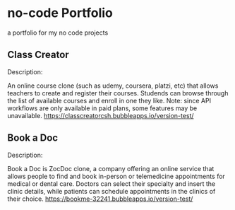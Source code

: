 # no-code Portfolio
a portfolio for my no code projects


## Class Creator

Description:

An online course clone (such as udemy, coursera, platzi, etc) that allows teachers to create and register their courses. Studends can browse through the list of available courses and enroll in one they like. 
Note: since API workflows are only available in paid plans, some features may be unavailable.
https://classcreatorcsh.bubbleapps.io/version-test/


## Book a Doc

Description:

Book a Doc is ZocDoc clone, a company offering an online service that allows people to find and book in-person or telemedicine appointments for medical or dental care. Doctors can select their specialty and insert the clinic details, while patients can schedule appointments in the clinics of their choice.
https://bookme-32241.bubbleapps.io/version-test/
